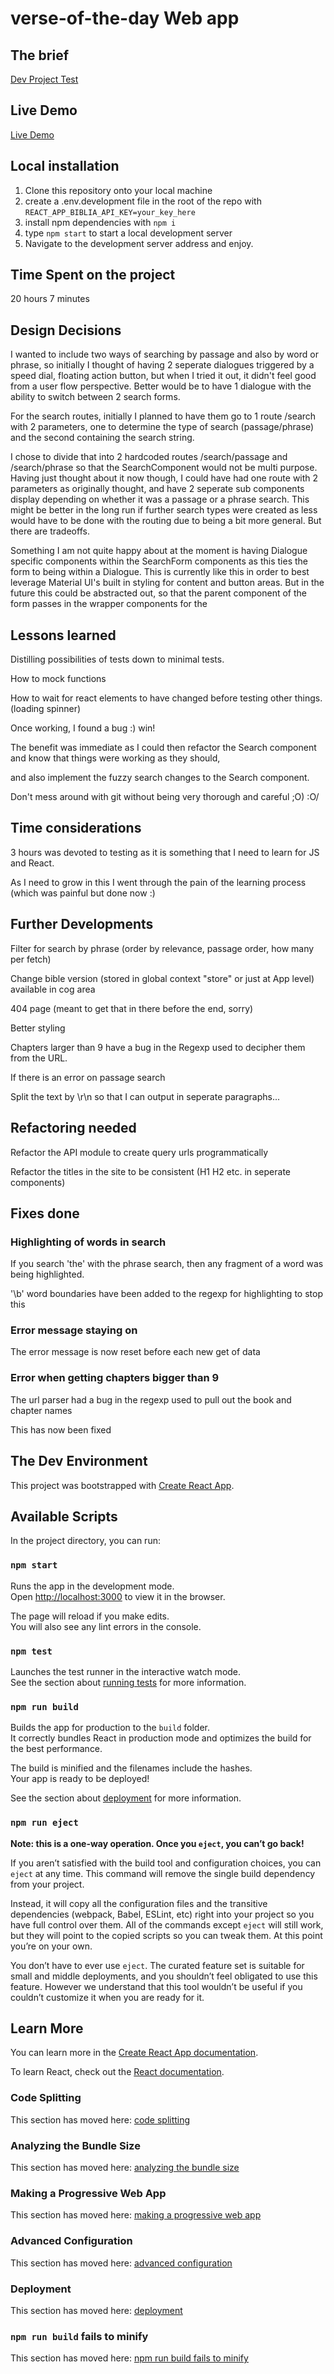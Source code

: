 # verse-of-the-day Web app

## The brief

[Dev Project Test](https://onesheep.org/developer-project-test)

## Live Demo

[Live Demo](https://squigglybob.github.io/verse-of-the-day)

## Local installation

1. Clone this repository onto your local machine
2. create a .env.development file in the root of the repo with `REACT_APP_BIBLIA_API_KEY=your_key_here`
3. install npm dependencies with `npm i`
4. type `npm start` to start a local development server
5. Navigate to the development server address and enjoy.

## Time Spent on the project

20 hours 7 minutes

## Design Decisions

I wanted to include two ways of searching by passage and also by word or phrase, so initially I thought of having 2 seperate dialogues triggered by a speed dial, floating action button, but when I tried it out, it didn't feel good from a user flow perspective. Better would be to have 1 dialogue with the ability to switch between 2 search forms.

For the search routes, initially I planned to have them go to 1 route /search with 2 parameters, one to determine the type of search (passage/phrase) and the second containing the search string.

I chose to divide that into 2 hardcoded routes /search/passage and /search/phrase so that the SearchComponent would not be multi purpose.  Having just thought about it now though, I could have had one route with 2 parameters as originally thought, and have 2 seperate sub components display depending on whether it was a passage or a phrase search. This might be better in the long run if further search types were created as less would have to be done with the routing due to being a bit more general. But there are tradeoffs.

Something I am not quite happy about at the moment is having Dialogue specific components within the SearchForm components as this ties the form to being within a Dialogue. This is currently like this in order to best leverage Material UI's built in styling for content and button areas. But in the future this could be abstracted out, so that the parent component of the form passes in the wrapper components for the

## Lessons learned

Distilling possibilities of tests down to minimal tests.

How to mock functions

How to wait for react elements to have changed before testing other things. (loading spinner)

Once working, I found a bug :) win!

The benefit was immediate as I could then refactor the Search component and know that things were working as they should,

and also implement the fuzzy search changes to the Search component.

Don't mess around with git without being very thorough and careful ;O) :O/

## Time considerations

3 hours was devoted to testing as it is something that I need to learn for JS and React.

As I need to grow in this I went through the pain of the learning process (which was painful but done now :)

## Further Developments

Filter for search by phrase (order by relevance, passage order, how many per fetch)

Change bible version (stored in global context "store" or just at App level) available in cog area

404 page (meant to get that in there before the end, sorry)

Better styling

Chapters larger than 9 have a bug in the Regexp used to decipher them from the URL.

If there is an error on passage search

Split the text by \r\n so that I can output in seperate paragraphs...

## Refactoring needed

Refactor the API module to create query urls programmatically

Refactor the titles in the site to be consistent (H1 H2 etc. in seperate components)

## Fixes done

### Highlighting of words in search

If you search 'the' with the phrase search, then any fragment of a word was being highlighted.

'\b' word boundaries have been added to the regexp for highlighting to stop this

### Error message staying on

The error message is now reset before each new get of data

### Error when getting chapters bigger than 9

The url parser had a bug in the regexp used to pull out the book and chapter names

This has now been fixed

## The Dev Environment

This project was bootstrapped with [Create React App](https://github.com/facebook/create-react-app).

## Available Scripts

In the project directory, you can run:

### `npm start`

Runs the app in the development mode.<br />
Open [http://localhost:3000](http://localhost:3000) to view it in the browser.

The page will reload if you make edits.<br />
You will also see any lint errors in the console.

### `npm test`

Launches the test runner in the interactive watch mode.<br />
See the section about [running tests](https://facebook.github.io/create-react-app/docs/running-tests) for more information.

### `npm run build`

Builds the app for production to the `build` folder.<br />
It correctly bundles React in production mode and optimizes the build for the best performance.

The build is minified and the filenames include the hashes.<br />
Your app is ready to be deployed!

See the section about [deployment](https://facebook.github.io/create-react-app/docs/deployment) for more information.

### `npm run eject`

**Note: this is a one-way operation. Once you `eject`, you can’t go back!**

If you aren’t satisfied with the build tool and configuration choices, you can `eject` at any time. This command will remove the single build dependency from your project.

Instead, it will copy all the configuration files and the transitive dependencies (webpack, Babel, ESLint, etc) right into your project so you have full control over them. All of the commands except `eject` will still work, but they will point to the copied scripts so you can tweak them. At this point you’re on your own.

You don’t have to ever use `eject`. The curated feature set is suitable for small and middle deployments, and you shouldn’t feel obligated to use this feature. However we understand that this tool wouldn’t be useful if you couldn’t customize it when you are ready for it.

## Learn More

You can learn more in the [Create React App documentation](https://facebook.github.io/create-react-app/docs/getting-started).

To learn React, check out the [React documentation](https://reactjs.org/).

### Code Splitting

This section has moved here: [code splitting](https://facebook.github.io/create-react-app/docs/code-splitting)

### Analyzing the Bundle Size

This section has moved here: [analyzing the bundle size](https://facebook.github.io/create-react-app/docs/analyzing-the-bundle-size)

### Making a Progressive Web App

This section has moved here: [making a progressive web app](https://facebook.github.io/create-react-app/docs/making-a-progressive-web-app)

### Advanced Configuration

This section has moved here: [advanced configuration](https://facebook.github.io/create-react-app/docs/advanced-configuration)

### Deployment

This section has moved here: [deployment](https://facebook.github.io/create-react-app/docs/deployment)

### `npm run build` fails to minify

This section has moved here: [npm run build fails to minify](https://facebook.github.io/create-react-app/docs/troubleshooting#npm-run-build-fails-to-minify)
